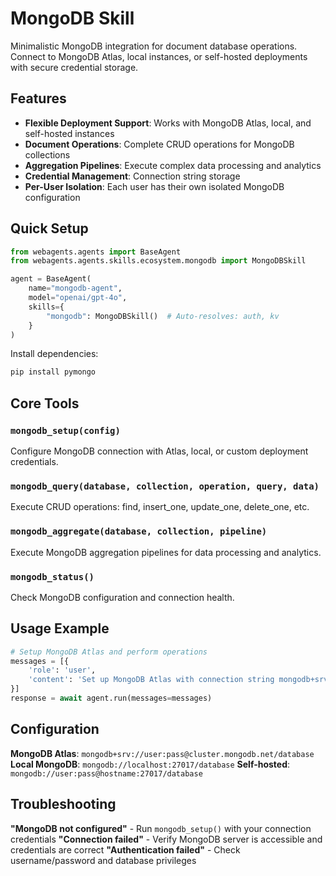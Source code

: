# MongoDB Skill

Minimalistic MongoDB integration for document database operations. Connect to MongoDB Atlas, local instances, or self-hosted deployments with secure credential storage.

## Features

- **Flexible Deployment Support**: Works with MongoDB Atlas, local, and self-hosted instances
- **Document Operations**: Complete CRUD operations for MongoDB collections
- **Aggregation Pipelines**: Execute complex data processing and analytics
- **Credential Management**: Connection string storage
- **Per-User Isolation**: Each user has their own isolated MongoDB configuration

## Quick Setup

```python
from webagents.agents import BaseAgent
from webagents.agents.skills.ecosystem.mongodb import MongoDBSkill

agent = BaseAgent(
    name="mongodb-agent",
    model="openai/gpt-4o",
    skills={
        "mongodb": MongoDBSkill()  # Auto-resolves: auth, kv
    }
)
```

Install dependencies:
```bash
pip install pymongo
```

## Core Tools

### `mongodb_setup(config)`
Configure MongoDB connection with Atlas, local, or custom deployment credentials.

### `mongodb_query(database, collection, operation, query, data)`
Execute CRUD operations: find, insert_one, update_one, delete_one, etc.

### `mongodb_aggregate(database, collection, pipeline)`
Execute MongoDB aggregation pipelines for data processing and analytics.

### `mongodb_status()`
Check MongoDB configuration and connection health.

## Usage Example

```python
# Setup MongoDB Atlas and perform operations
messages = [{
    'role': 'user',
    'content': 'Set up MongoDB Atlas with connection string mongodb+srv://user:pass@cluster.net/db, then find all active agents'
}]
response = await agent.run(messages=messages)
```

## Configuration

**MongoDB Atlas**: `mongodb+srv://user:pass@cluster.mongodb.net/database`
**Local MongoDB**: `mongodb://localhost:27017/database`
**Self-hosted**: `mongodb://user:pass@hostname:27017/database`

## Troubleshooting

**"MongoDB not configured"** - Run `mongodb_setup()` with your connection credentials
**"Connection failed"** - Verify MongoDB server is accessible and credentials are correct
**"Authentication failed"** - Check username/password and database privileges
